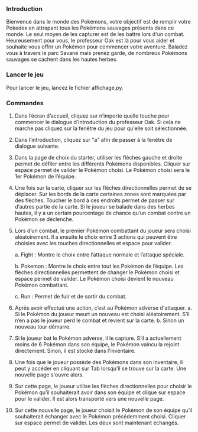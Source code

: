 
### Introduction
Bienvenue dans le monde des Pokémons, votre objectif est de remplir votre Pokedex en attrapant tous les Pokémons sauvages présents dans ce monde. 
Le seul moyen de les capturer est de les battre lors d'un combat. Heureusement pour vous, le professeur Oak est là pour vous aider et souhaite vous offrir un Pokémon pour commencer votre aventure.
Baladez vous à travers le parc Savane mais prenez garde, de nombreux Pokémons sauvages se cachent dans les hautes herbes.

### Lancer le jeu
Pour lancer le jeu, lancez le fichier affichage.py.

### Commandes
1.	Dans l’écran d’accueil, cliquez sur n’importe quelle touche pour commencer le dialogue d’introduction du professeur Oak. Si cela ne marche pas cliquez sur la fenêtre du jeu pour qu'elle soit sélectionnée.
2.	Dans l’introduction, cliquez sur "a" afin de passer à la fenêtre de dialogue suivante.
3.	Dans la page de choix du starter, utiliser les flèches gauche et droite permet de défiler entre les différents Pokémons disponibles. Cliquer sur espace permet de valider le Pokémon choisi. Le Pokémon choisi sera le 1er Pokémon de l’équipe. 
4.	 Une fois sur la carte, cliquer sur les flèches directionnelles permet de se déplacer. Sur les bords de la carte certaines zones sont marquées par des flèches. Toucher le bord à ces endroits permet de passer sur d’autres partie de la carte. Si le joueur se balade dans des herbes hautes, il y a un certain pourcentage de chance qu’un combat contre un Pokémon se déclenche.
5.	Lors d’un combat, le premier Pokémon combattant du joueur sera choisi aléatoirement. Il a ensuite le choix entre 3 actions qui peuvent être choisies avec les touches directionnelles et espace pour valider.
    
      a.	Fight : Montre le choix entre l’attaque normale et l’attaque spéciale. 
  
      b.	Pokemon : Montre le choix entre tout les Pokémon de l’équipe. Les flèches directionnelles permettent de changer le Pokémon choisi et espace permet de valider. Le Pokémon choisi devient le nouveau Pokémon combattant.
  	
      c.	Run : Permet de fuir et de sortir du combat.
  	
7.	Après avoir effectué une action, c’est au Pokémon adverse d'attaquer.
a.	Si le Pokémon du joueur meurt un nouveau est choisi aléatoirement. S’il n’en a pas le joueur perd le combat et revient sur la carte.
b.	Sinon un nouveau tour démarre.		
8.	Si le joueur bat le Pokémon adverse, il le capture. S’il a actuellement moins de 6 Pokémon dans son équipe, le Pokémon vaincu la rejoint directement. Sinon, il est stocké dans l’inventaire.
9.	Une fois que le joueur possède des Pokémons dans son inventaire, il peut y accéder en cliquant sur Tab lorsqu’il se trouve sur la carte. Une nouvelle page s'ouvre alors.
10.	Sur cette page, le joueur utilise les flèches directionnelles pour choisir le Pokémon qu’il souhaiterait avoir dans son équipe et clique sur espace pour le valider. Il est alors transporté vers une nouvelle page.
11.	Sur cette nouvelle page, le joueur choisit le Pokémon de son équipe qu’il souhaiterait échanger avec le Pokémon précédemment choisi. Cliquer sur espace permet de valider. Les deux sont maintenant échangés. 


